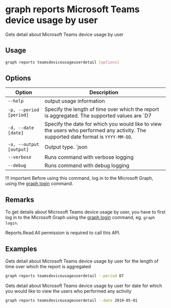 # graph reports Microsoft Teams device usage by user

Gets detail about Microsoft Teams device usage by user

## Usage

```sh
graph reports teamsdeviceusageuserdetail [options]
```

## Options

Option|Description
------|-----------
`--help`|output usage information
`-p, --period [period]`|Specify the length of time over which the report is aggregated. The supported values are `D7|D30|D90|D180`.
`-d, --date [date]`|Specify the date for which you would like to view the users who performed any activity. The supported date format is `YYYY-MM-DD`.
`-o, --output [output]`|Output type. `json|text`. Default `text`
`--verbose`|Runs command with verbose logging
`--debug`|Runs command with debug logging

!!! important
    Before using this command, log in to the Microsoft Graph, using the [graph login](../login.md) command.

## Remarks

To get details about Microsoft Teams device usage by user, you have to first log in to the Microsoft Graph using the [graph login](../login.md) command, eg. `graph login`.

Reports.Read.All permission is required to call this API.

## Examples

Gets detail about Microsoft Teams device usage by user for the length of time over which the report is aggregated

```sh
graph reports teamsdeviceusageuserdetail --period D7
```

Gets detail about Microsoft Teams device usage by user for date for which you would like to view the users who performed any activity

```sh
graph reports teamsdeviceusageuserdetail --date 2019-05-01
```